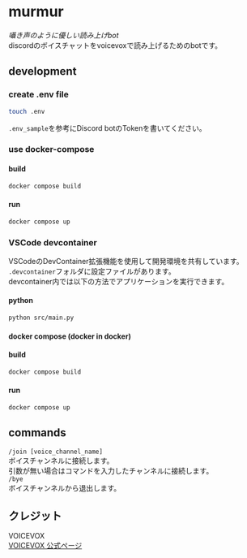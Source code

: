# murmur
_囁き声のように優しい読み上げbot_  
discordのボイスチャットをvoicevoxで読み上げるためのbotです。  
## development

### create .env file
```bash
touch .env
```
`.env_sample`を参考にDiscord botのTokenを書いてください。  
### use docker-compose
#### build
```bash
docker compose build
```
#### run
```bash
docker compose up
```

### VSCode devcontainer
VSCodeのDevContainer拡張機能を使用して開発環境を共有しています。  
`.devcontainer`フォルダに設定ファイルがあります。  
devcontainer内では以下の方法でアプリケーションを実行できます。
#### python
```bash
python src/main.py
```
#### docker compose (docker in docker)
#### build
```bash
docker compose build
```
#### run
```bash
docker compose up
```

## commands
`/join [voice_channel_name]`  
ボイスチャンネルに接続します。  
引数が無い場合はコマンドを入力したチャンネルに接続します。  
`/bye`  
ボイスチャンネルから退出します。

## クレジット
VOICEVOX  
[VOICEVOX 公式ページ](https://voicevox.hiroshiba.jp/)
